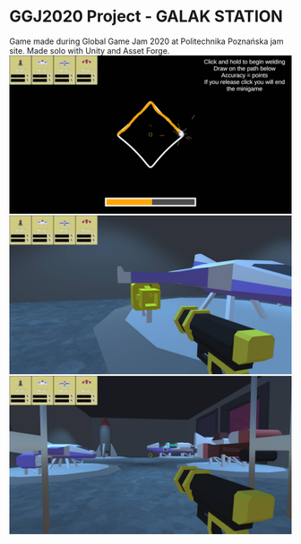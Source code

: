# GGJ2020 Project - GALAK STATION
Game made during Global Game Jam 2020 at Politechnika Poznańska jam site.
Made solo with Unity and Asset Forge.
![Screenshot](screenshot1.jpg)
![Screenshot](screenshot2.jpg)
![Screenshot](screenshot3.jpg)
